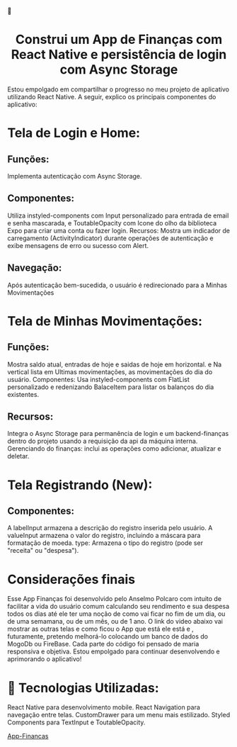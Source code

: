 
🚀 <h1 align="center">Construi um App de Finanças com React Native e persistência de login com Async Storage</h1>
Estou empolgado em compartilhar o progresso no meu projeto de aplicativo utilizando React Native. A seguir, explico os principais componentes do aplicativo:
<h1 align="justify">Tela de Login e Home:</h1>
<h2 align="justify">Funções:</h2> <p>Implementa autenticação com Async Storage.</p>
<h2 align="justify">Componentes:</h2> <p>Utiliza instyled-components com Input personalizado para entrada de email e senha mascarada, e ToutableOpacity com Icone do olho da biblioteca Expo para criar uma conta ou fazer login.
Recursos: Mostra um indicador de carregamento (ActivityIndicator) durante operações de autenticação e exibe mensagens de erro ou sucesso com Alert.</p>
<h2 align="justify">Navegação:</h2> <p>Após autenticação bem-sucedida, o usuário é redirecionado para a Minhas Movimentações</p>
<h1 align="justify">Tela de Minhas Movimentações:</h1>
<h2 align="justify">Funções:</h2> Mostra saldo atual, entradas de hoje e saidas de hoje em horizontal. e Na vertical lista em Ultimas movimentações, as movimentações do dia do usuário.
Componentes: Usa instyled-components com FlatList personalizado e redenizando BalaceItem para listar os balanços do dia existentes.
<h2 align="justify">Recursos:</h2> Integra o Async Storage para permanência de login e um backend-finanças dentro do projeto usando a requisição da api da máquina interna. Gerenciando do finanças: inclui as operações como adicionar, atualizar e deletar.
<h1 align="justify">Tela Registrando (New):</h1>
<h2 align="justify">Componentes:</h2>
A labelInput armazena a descrição do registro inserida pelo usuário.
A valueInput armazena o valor do registro, incluindo a máscara para formatação de moeda. type: Armazena o tipo do registro (pode ser "receita" ou "despesa").
<h1 align="justify">Considerações finais</h1>
Esse App Finanças foi desenvolvido pelo Anselmo Polcaro com intuito de facilitar a vida do usuário comum calculando seu rendimento e sua despesa todos os dias até ele ter uma noção de como vai ficar no fim de um dia, ou de uma semamana, ou de um mês, ou de 1 ano.
O link do video abaixo vai mostrar as outras telas e como ficou o App que está ele está e , futuramente, pretendo melhorá-lo colocando um banco de dados do MogoDb ou FireBase. Cada parte do código foi pensado de maria responsiva e objetiva.
 Estou empolgado para continuar desenvolvendo e aprimorando o aplicativo!
<h1 align="justify">🔧 Tecnologias Utilizadas:</h1>
React Native para desenvolvimento mobile.
React Navigation para navegação entre telas.
CustomDrawer para um menu mais estilizado.
Styled Components para TextInput e ToutableOpacity.

<a href="https://www.linkedin.com/posts/anselmo-polcaro-ribeiro-b2a570207_reactnative-mobiledevelopment-appdevelopment-activity-7225235517531914240-A1UG?utm_source=share&utm_medium=member_desktop" target="_blank">App-Financas</a>

